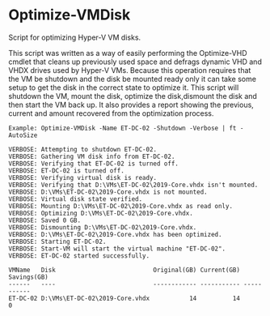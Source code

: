 # Optimize-VMDisk
Script for optimizing Hyper-V VM disks.

This script was written as a way of easily performing the Optimize-VHD cmdlet that cleans up previously used space and defrags dynamic VHD and VHDX drives used by Hyper-V VMs. Because this operation requires that the VM be shutdown and the disk be mounted ready only it can take some setup to get the disk in the correct state to optimize it. This script will shutdown the VM, mount the disk, optimize the disk,dismount the disk and then start the VM back up. It also provides a report showing the previous, current and amount recovered from the optimization process.

```
Example: Optimize-VMDisk -Name ET-DC-02 -Shutdown -Verbose | ft -AutoSize
```
```
VERBOSE: Attempting to shutdown ET-DC-02.
VERBOSE: Gathering VM disk info from ET-DC-02.
VERBOSE: Verifying that ET-DC-02 is turned off.
VERBOSE: ET-DC-02 is turned off.
VERBOSE: Verifying virtual disk is ready.
VERBOSE: Verifying that D:\VMs\ET-DC-02\2019-Core.vhdx isn't mounted.
VERBOSE: D:\VMs\ET-DC-02\2019-Core.vhdx is not mounted.
VERBOSE: Virtual disk state verified.
VERBOSE: Mounting D:\VMs\ET-DC-02\2019-Core.vhdx as read only.
VERBOSE: Optimizing D:\VMs\ET-DC-02\2019-Core.vhdx.
VERBOSE: Saved 0 GB.
VERBOSE: Dismounting D:\VMs\ET-DC-02\2019-Core.vhdx.
VERBOSE: D:\VMs\ET-DC-02\2019-Core.vhdx has been optimized.
VERBOSE: Starting ET-DC-02.
VERBOSE: Start-VM will start the virtual machine "ET-DC-02".
VERBOSE: ET-DC-02 started successfully.

VMName   Disk                           Original(GB) Current(GB) Savings(GB)
------   ----                           ------------ ----------- -----------
ET-DC-02 D:\VMs\ET-DC-02\2019-Core.vhdx           14          14           0
```
